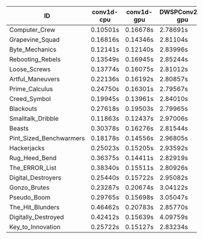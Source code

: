 |ID|conv1d-cpu|conv1d-gpu|DWSPConv2D-gpu|gemm-gpu|avg|
|-|-|-|-|-|-|
|Computer_Crew|0.10501s|0.16678s|2.78691s|1.71104s|1.19243s|
|Grapevine_Squad|0.16816s|0.14346s|2.81104s|1.69664s|1.20483s|
|Byte_Mechanics|0.12141s|0.12140s|2.83996s|1.75239s|1.20879s|
|Rebooting_Rebels|0.13549s|0.16945s|2.85244s|1.67834s|1.20893s|
|Loose_Screws|0.13774s|0.16075s|2.81012s|1.74587s|1.21362s|
|Artful_Maneuvers|0.22136s|0.16192s|2.80857s|1.66770s|1.21489s|
|Prime_Calculus|0.24750s|0.16301s|2.79567s|1.66945s|1.21891s|
|Creed_Symbol|0.19945s|0.13961s|2.84010s|1.70441s|1.22089s|
|Blackouts|0.27618s|0.19503s|2.79965s|1.67255s|1.23585s|
|Smalltalk_Dribble|0.11863s|0.12437s|2.97006s|1.75424s|1.24182s|
|Beasts|0.30378s|0.16276s|2.81544s|1.85845s|1.28511s|
|Pint_Sized_Benchwarmers|0.18178s|0.14556s|2.96805s|1.87409s|1.29237s|
|Hackerjacks|0.25023s|0.15205s|2.93592s|1.86859s|1.30170s|
|Rug_Heed_Bend|0.36375s|0.14411s|2.82919s|1.87326s|1.30258s|
|The_ERROR_List|0.38340s|0.15511s|2.80926s|1.87470s|1.30562s|
|Digital_Destroyers|0.25440s|0.15722s|2.95082s|1.92654s|1.32224s|
|Gonzo_Brutes|0.23287s|0.20674s|3.04122s|1.90121s|1.34551s|
|Pseudo_Boom|0.29765s|0.15698s|3.05047s|1.89521s|1.35008s|
|The_Hit_Blunders|0.46462s|0.20783s|2.85770s|1.88000s|1.35254s|
|Digitally_Destroyed|0.42412s|0.15639s|4.09759s|2.46556s|1.78592s|
|Key_to_Innovation|0.25722s|0.15127s|2.83234s|infs|infs|
